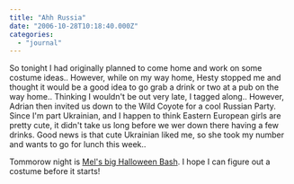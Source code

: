 ```yaml
---
title: "Ahh Russia"
date: "2006-10-28T10:18:40.000Z"
categories: 
  - "journal"
---
```


So tonight I had originally planned to come home and work on some costume ideas.. However, while on my way home, Hesty stopped me and thought it would be a good idea to go grab a drink or two at a pub on the way home.. Thinking I wouldn't be out very late, I tagged along.. However, Adrian then invited us down to the Wild Coyote for a cool Russian Party. Since I'm part Ukrainian, and I happen to think Eastern European girls are pretty cute, it didn't take us long before we wer down there having a few drinks. Good news is that cute Ukrainian liked me, so she took my number and wants to go for lunch this week..

Tommorow night is [Mel's big Halloween Bash](http://www.2bitstudios.com). I hope I can figure out a costume before it starts!
